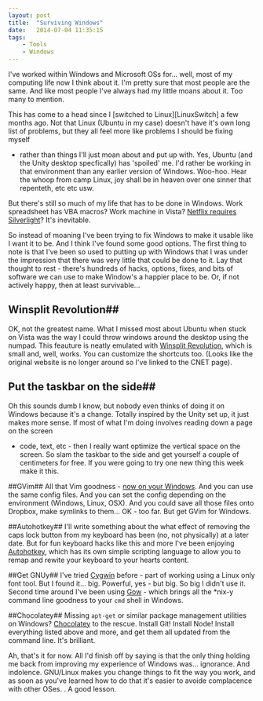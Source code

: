 ```yaml
---
layout: post
title:  "Surviving Windows"
date:   2014-07-04 11:35:15
tags:
    - Tools
    - Windows
---
```


I've worked within Windows and Microsoft OSs for... well, most of my computing
life now I think about it. I'm pretty sure that most people are the same. And
like most people I've always had my little moans about it. Too many to mention.

This has come to a head since I [switched to Linux][LinuxSwitch] a few months
ago. Not that Linux (Ubuntu in my case) doesn't have it's own long list of
problems, but they all feel more like problems I should be fixing myself
- rather than things I'll just moan about and put up with. Yes, Ubuntu (and the
Unity desktop specfically) has 'spoiled' me. I'd rather be working in that
environment than any earlier version of Windows. Woo-hoo. Hear the whoop from camp
Linux, joy shall be in heaven over one sinner that repenteth, etc etc usw.

But there's still so much of my life that has to be done in Windows. Work
spreadsheet has VBA macros? Work machine in Vista? [Netflix requires
Silverlight][Netflix]? It's inevitable.

So instead of moaning I've been trying to fix Windows to make it usable like
I want it to be. And I think I've found some good options. The first thing to
note is that I've been so used to putting up with Windows that I was under the
impression that there was very little that could be done to it. Lay that thought
to rest - there's hundreds of hacks, options, fixes, and bits of software we can
use to make Window's a happier place to be. Or, if not actively happy, then at
least survivable...

## Winsplit Revolution##
OK, not the greatest name. What I missed most about Ubuntu when stuck on Vista
was the way I could throw windows around the desktop using the numpad. This
feauture is neatly emulated with [Winsplit Revolution][WSRev], which is small
and, well, works. You can customize the shortcuts too. (Looks like the original
website is no longer around so I've linked to the CNET page).

## Put the taskbar on the side##
Oh this sounds dumb I know, but nobody even thinks of doing it on Windows
because it's a change. Totally inspired by the Unity set up, it just makes more
sense. If most of what I'm doing involves reading down a page on the screen
- code, text, etc - then I really want optimize the vertical space on the
screen. So slam the taskbar to the side and get yourself a couple of centimeters
for free. If you were going to try one new thing this week make it this.

##GVim##
All that Vim goodness - [now on your Windows][GVimWin]. And you can use the same
config files. And you can set the config depending on the environment (Windows,
Linux, OSX). And you could save all those files onto Dropbox, make symlinks to
them... OK - too far. But get GVim for Windows.

##Autohotkey##
I'll write something about the what effect of removing the caps lock button from
my keyboard has been (no, not physically) at a later date. But for fun keyboard
hacks like this and more I've been enjoying [Autohotkey][AHkey], which has its
own simple scripting language to allow you to remap and rewite your keyboard to
your hearts content.

##Get GNUy##
I've tried [Cygwin][Cygwin] before - part of working using a Linux only font
tool. But I found it... big. Powerful, yes - but big. So big I didn't use it.
Second time around I've been using [Gow][Gow] - which brings all the \*nix-y
command line goodness to your `cmd` shell in Windows.

##Chocolatey##
Missing `apt-get` or similar package management utilities on Windows?
[Chocolatey][Chocolatey] to the rescue. Install Git! Install Node! Install
everything listed above and more, and get them all updated from the command
line. It's brilliant.

Ah, that's it for now. All I'd finish off by saying is that the only thing
holding me back from improving my experience of Windows was... ignorance. And
indolence. GNU/Linux makes you change things to fit the way you work, and as soon as
you've learned how to do that it's easier to avoide complacence with other OSes.
. A good lesson.

[Gow]: https://github.com/bmatzelle/gow/wiki
[Chocolatey]: http://chocolatey.org/
[WSRev]: http://download.cnet.com/WinSplit-Revolution/3000-2072_4-10971915.html
[GVimWin]: http://www.vim.org/download.php#pc
[AHkey]: http://www.autohotkey.com/
[Netflix]: https://launchpad.net/pipelight
[Cygwin]: https://www.cygwin.com/